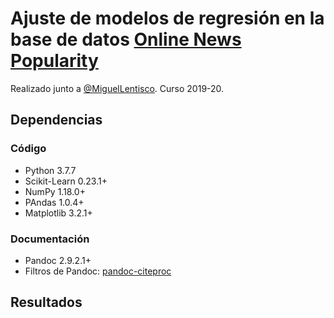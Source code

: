 # Ajuste de modelos de regresión en la base de datos [Online News Popularity](https://archive.ics.uci.edu/ml/datasets/Online+News+Popularity)

Realizado junto a [@MiguelLentisco](https://github.com/MiguelLentisco). Curso 2019-20.

## Dependencias

### Código

- Python 3.7.7
- Scikit-Learn 0.23.1+
- NumPy 1.18.0+
- PAndas 1.0.4+
- Matplotlib 3.2.1+

### Documentación

- Pandoc 2.9.2.1+
- Filtros de Pandoc: [pandoc-citeproc](https://github.com/jgm/pandoc-citeproc)
## Resultados
